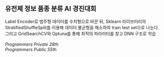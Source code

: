 ## 유전체 정보 품종 분류 AI 경진대회
Label Encoder로 범주형 데이터를 수치형으로 바꾼 뒤, Sklearn 라이브러리의 StratifiedShuffleSplit를 이용해 데이터 불균형을 해소하여 train test set으로 나눈다. 그리고 GridSearchCV와 Optuna를 통해 최적의 파라미터를 찾고 DNN 구조로 학습
<br>
<br>
*Programmers Private 28th*
<br>
*Programmers Public 55th*
